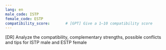 ```yaml
---
lang: en
male_code: ISTP
female_code: ESTP
compatibility_score:       # [GPT] Give a 1–10 compatibility score
---
```


[DR] Analyze the compatibility, complementary strengths, possible conflicts and tips for ISTP male and ESTP female

